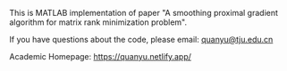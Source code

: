 This is MATLAB implementation of paper "A smoothing proximal gradient algorithm for matrix rank minimization problem".

If you have questions about the code, please email: quanyu@tju.edu.cn

Academic Homepage: https://quanyu.netlify.app/

